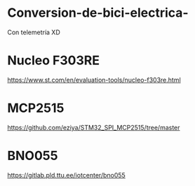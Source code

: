 # Conversion-de-bici-electrica-
Con telemetría XD

# Nucleo F303RE
https://www.st.com/en/evaluation-tools/nucleo-f303re.html

# MCP2515
https://github.com/eziya/STM32_SPI_MCP2515/tree/master

# BNO055
https://gitlab.pld.ttu.ee/iotcenter/bno055

